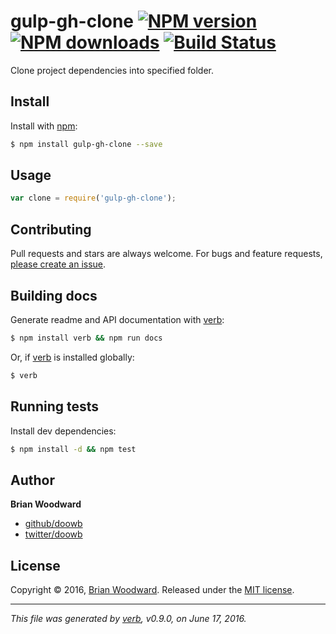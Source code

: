 # gulp-gh-clone [![NPM version](https://img.shields.io/npm/v/gulp-gh-clone.svg?style=flat)](https://www.npmjs.com/package/gulp-gh-clone) [![NPM downloads](https://img.shields.io/npm/dm/gulp-gh-clone.svg?style=flat)](https://npmjs.org/package/gulp-gh-clone) [![Build Status](https://img.shields.io/travis/doowb/gulp-gh-clone.svg?style=flat)](https://travis-ci.org/doowb/gulp-gh-clone)

Clone project dependencies into specified folder.

## Install

Install with [npm](https://www.npmjs.com/):

```sh
$ npm install gulp-gh-clone --save
```

## Usage

```js
var clone = require('gulp-gh-clone');
```

## Contributing

Pull requests and stars are always welcome. For bugs and feature requests, [please create an issue](https://github.com/doowb/gulp-gh-clone/issues/new).

## Building docs

Generate readme and API documentation with [verb](https://github.com/verbose/verb):

```sh
$ npm install verb && npm run docs
```

Or, if [verb](https://github.com/verbose/verb) is installed globally:

```sh
$ verb
```

## Running tests

Install dev dependencies:

```sh
$ npm install -d && npm test
```

## Author

**Brian Woodward**

* [github/doowb](https://github.com/doowb)
* [twitter/doowb](http://twitter.com/doowb)

## License

Copyright © 2016, [Brian Woodward](https://github.com/doowb).
Released under the [MIT license](https://github.com/doowb/gulp-gh-clone/blob/master/LICENSE).

***

_This file was generated by [verb](https://github.com/verbose/verb), v0.9.0, on June 17, 2016._
